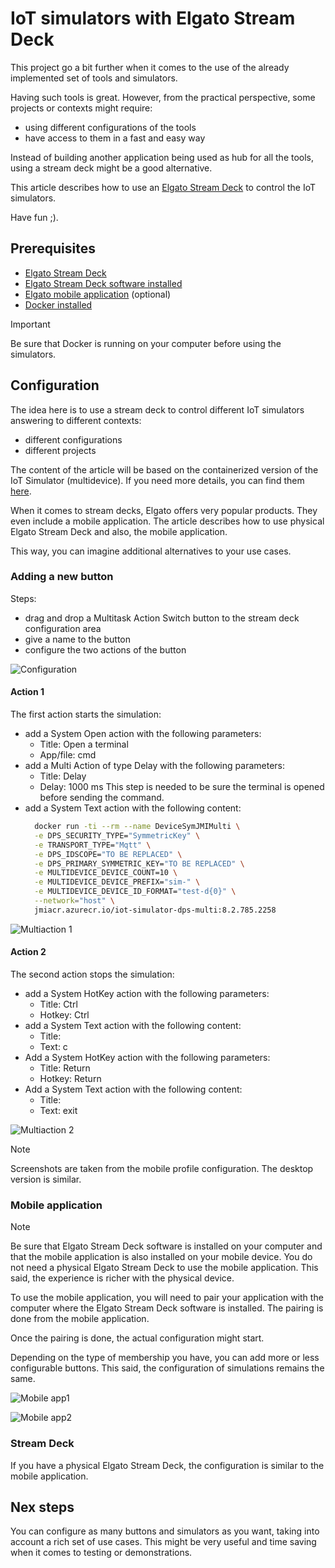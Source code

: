 # IoT simulators with Elgato Stream Deck

This project go a bit further when it comes to the use of the already implemented set of tools and simulators.

Having such tools is great. However, from the practical perspective, some projects or contexts might require:
 - using different configurations of the tools
 - have access to them in a fast and easy way

Instead of building another application being used as hub for all the tools, using a stream deck might be a good alternative.

This article describes how to use an [Elgato Stream Deck](https://www.elgato.com/us/en/p/stream-deck-mk2-black) to control the IoT simulators.

Have fun ;).

## Prerequisites

- [Elgato Stream Deck](https://www.elgato.com/us/en/p/stream-deck-mk2-black)
- [Elgato Stream Deck software installed](https://www.elgato.com/us/en/s/downloads)
- [Elgato mobile application](https://play.google.com/store/apps/details?id=com.corsair.android.streamdeck&hl=en) (optional)
- [Docker installed](https://www.docker.com/products/docker-desktop/)

> [!IMPORTANT]
>
> Be sure that Docker is running on your computer before using the simulators.


## Configuration

The idea here is to use a stream deck to control different IoT simulators answering to different contexts:
 - different configurations
 - different projects

The content of the article will be based on the containerized version of the IoT Simulator (multidevice).
If you need more details, you can find them [here](../tools/simulators/iot-simulator-multi-device-container.md).

When it comes to stream decks, Elgato offers very popular products. They even include a mobile application.
The article describes how to use physical Elgato Stream Deck and also, the mobile application.

This way, you can imagine additional alternatives to your use cases.


### Adding a new button

Steps:
 - drag and drop a Multitask Action Switch button to the stream deck configuration area
 - give a name to the button
 - configure the two actions of the button

![Configuration](media/streamdeck_mobile.png)

#### Action 1

The first action starts the simulation:

- add a System Open action with the following parameters:
  - Title: Open a terminal
  - App/file: cmd
- add a Multi Action of type Delay with the following parameters:
  - Title: Delay
  - Delay: 1000 ms
  This step is needed to be sure the terminal is opened before sending the command.
- add a System Text action with the following content:
  ```bash
    docker run -ti --rm --name DeviceSymJMIMulti \
    -e DPS_SECURITY_TYPE="SymmetricKey" \
    -e TRANSPORT_TYPE="Mqtt" \
    -e DPS_IDSCOPE="TO BE REPLACED" \
    -e DPS_PRIMARY_SYMMETRIC_KEY="TO BE REPLACED" \
    -e MULTIDEVICE_DEVICE_COUNT=10 \
    -e MULTIDEVICE_DEVICE_PREFIX="sim-" \
    -e MULTIDEVICE_DEVICE_ID_FORMAT="test-d{0}" \
    --network="host" \
    jmiacr.azurecr.io/iot-simulator-dps-multi:8.2.785.2258
  ```



![Multiaction 1](media/streamdeck_multiaction1.png)

#### Action 2

The second action stops the simulation:

 - add a System HotKey action with the following parameters:
   - Title: Ctrl
   - Hotkey: Ctrl
 - add a System Text action with the following content:
   - Title: 
   - Text: c
 - Add a System HotKey action with the following parameters:
   - Title: Return
   - Hotkey: Return
 - Add a System Text action with the following content:
   - Title: 
   - Text: exit

![Multiaction 2](media/streamdeck_multiaction2.png)


> [!NOTE]
>
> Screenshots are taken from the mobile profile configuration. The desktop version is similar.


### Mobile application

> [!NOTE]
>
> Be sure that Elgato Stream Deck software is installed on your computer and that the mobile application is also installed on your mobile device.
> You do not need a physical Elgato Stream Deck to use the mobile application. This said, the experience is richer with the physical device.
>

To use the mobile application, you will need to pair your application with the computer where the Elgato Stream Deck software is installed.
The pairing is done from the mobile application.


Once the pairing is done, the actual configuration might start.

Depending on the type of membership you have, you can add more or less configurable buttons.
This said, the configuration of simulations remains the same.


![Mobile app1](media/mobile_app1.jpg)


![Mobile app2](media/mobile_app2.jpg)


### Stream Deck

If you have a physical Elgato Stream Deck, the configuration is similar to the mobile application.


## Nex steps

You can configure as many buttons and simulators as you want, taking into account a rich set of use cases.
This might be very useful and time saving when it comes to testing or demonstrations.